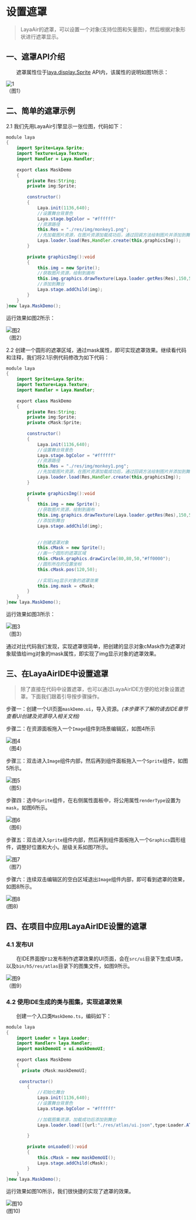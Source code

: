 # 设置遮罩

> LayaAir的遮罩，可以设置一个对象(支持位图和矢量图)，然后根据对象形状进行遮罩显示。 
>



## 一、遮罩API介绍

　　遮罩属性位于[laya.display.Sprite](http://layaair.ldc.layabox.com/api/index.html?category=Core&class=laya.display.Sprite#mask) API内，该属性的说明如图1所示：

![1](img/1.jpg)<br />（图1）



## 二、简单的遮罩示例

2.1 我们先用LayaAir引擎显示一张位图，代码如下：

```java
module laya
{
	import Sprite=Laya.Sprite;
	import Texture=Laya.Texture;
	import Handler = Laya.Handler;
  
	export class MaskDemo
	{
		private Res:String;
		private img:Sprite;
      
		constructor()
		{
			Laya.init(1136,640);
			//设置舞台背景色
			Laya.stage.bgColor = "#ffffff"        
			//资源路径              
			this.Res = "./res/img/monkey1.png";
			//先加载图片资源，在图片资源加载成功后，通过回调方法绘制图片并添加到舞台
			Laya.loader.load(Res,Handler.create(this,graphicsImg));          
		}
			
		private graphicsImg():void
		{
			this.img = new Sprite();
			//获取图片资源，绘制到画布
			this.img.graphics.drawTexture(Laya.loader.getRes(Res),150,50);
			//添加到舞台
			Laya.stage.addChild(img);
		}	
	}
}new laya.MaskDemo();
```

运行效果如图2所示：

![图2](img/2.jpg)<br />（图2）


2.2 创建一个圆形的遮罩区域，通过mask属性，即可实现遮罩效果。继续看代码和注释，我们将2.1示例代码修改为如下代码：

```java
module laya
{
	import Sprite=Laya.Sprite;
	import Texture=Laya.Texture;
	import Handler = Laya.Handler;
  
	export class MaskDemo
	{
		private Res:String;
		private img:Sprite;
      	private cMask:Sprite;
      
		constructor()
		{
			Laya.init(1136,640);
			//设置舞台背景色
			Laya.stage.bgColor = "#ffffff"        
			//资源路径              
			this.Res = "./res/img/monkey1.png";
			//先加载图片资源，在图片资源加载成功后，通过回调方法绘制图片并添加到舞台
			Laya.loader.load(Res,Handler.create(this,graphicsImg));          
		}
			
		private graphicsImg():void
		{
			this.img = new Sprite();
			//获取图片资源，绘制到画布
			this.img.graphics.drawTexture(Laya.loader.getRes(Res),150,50);
			//添加到舞台
			Laya.stage.addChild(img);
          
          			
			//创建遮罩对象
			this.cMask = new Sprite();
			//画一个圆形的遮罩区域
			this.cMask.graphics.drawCircle(80,80,50,"#ff0000");
          	//圆形所在的位置坐标
			this.cMask.pos(120,50);
          
         	//实现img显示对象的遮罩效果
			this.img.mask = cMask;
		}	
	}
}new laya.MaskDemo();
```

运行效果如图3所示：

![图3](img/3.jpg) <br />（图3）

通过对比代码我们发现，实现遮罩很简单，把创建的显示对象cMask作为遮罩对象赋值给img对象的mask属性，即实现了img显示对象的遮罩效果。





## 三、在LayaAirIDE中设置遮罩

> 除了直接在代码中设置遮罩，也可以通过LayaAirIDE方便的给对象设置遮罩。下面我们跟着引导按步骤操作。

步骤一：创建一个UI页面`maskDemo.ui`，导入资源。*(本步骤不了解的请去IDE章节查看UI创建及资源导入相关文档)*



步骤二：在资源面板拖入一个`Image`组件到场景编辑区，如图4所示

![图4](img/4.jpg) <br /> （图4）



步骤三：双击进入`Image`组件内部，然后再到组件面板拖入一个`Sprite`组件，如图5所示。

![图5](img/5.jpg) <br /> （图5）





步骤四：选中`Sprite`组件，在右侧属性面板中，将公用属性`renderType`设置为`mask`，如图6所示。

![图6](img/6.jpg) <br /> （图6）



步骤五：双击进入`Sprite`组件内部，然后再到组件面板拖入一个`Graphics`圆形组件，调整好位置和大小。层级关系如图7所示。

![图7](img/7.jpg) <br /> （图7）



步骤六：连续双击编辑区的空白区域退出`Image`组件内部，即可看到遮罩的效果，如图8所示。

![图8](img/8.jpg) <br /> (图8)





## 四、在项目中应用LayaAirIDE设置的遮罩

### 4.1 发布UI

　　在IDE界面按`F12`发布制作遮罩效果的UI页面，会在`src/ui`目录下生成UI类，以及`bin/h5/res/atlas`目录下的图集文件，如图9所示。

![图9](img/9.jpg) <br />（图9）



### 4.2 使用IDE生成的类与图集，实现遮罩效果

　　创建一个入口类`MaskDemo.ts`，编码如下：

```java
module laya
{
	import Loader = laya.Loader;
	import Handler= laya.Handler;	
	import maskDemoUI = ui.maskDemoUI;
	
	export class MaskDemo
	{
      private cMask:maskDemoUI;
		
     constructor()
		{
			//初始化舞台
			Laya.init(1136,640);
			//设置舞台背景色
			Laya.stage.bgColor = "#ffffff"    
				
			//加载图集资源，加载成功后添加到舞台
			Laya.loader.load([{url:"./res/atlas/ui.json",type:Loader.ATLAS}],Handler.create(this,onLoaded));
			
		}
		
		private onLoaded():void
		{
			this.cMask = new maskDemoUI();
			Laya.stage.addChild(cMask);
		}
	}
}new laya.MaskDemo();
```

运行效果如图10所示，我们很快捷的实现了遮罩的效果。

![图10](img/10.jpg) <br /> (图10)

